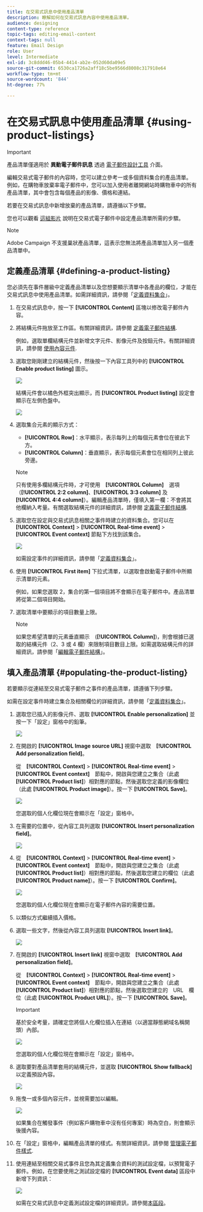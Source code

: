 ```yaml
---
title: 在交易式訊息中使用產品清單
description: 瞭解如何在交易式訊息內容中使用產品清單。
audience: designing
content-type: reference
topic-tags: editing-email-content
context-tags: null
feature: Email Design
role: User
level: Intermediate
exl-id: 3c8ddd46-05b4-4414-ab2e-052d60da09e5
source-git-commit: 6530ca1726a2aff18c5be9566d8008c317918e64
workflow-type: tm+mt
source-wordcount: '844'
ht-degree: 77%

---
```


# 在交易式訊息中使用產品清單 {#using-product-listings}

>[!IMPORTANT]
>
>產品清單僅適用於 **異動電子郵件訊息** 透過 [電子郵件設計工具](../../designing/using/designing-content-in-adobe-campaign.md#email-designer-interface) 介面。

編輯交易式電子郵件的內容時，您可以建立參考一或多個資料集合的產品清單。 例如，在購物車放棄率電子郵件中，您可以加入使用者離開網站時購物車中的所有產品清單，其中會包含每個產品的影像、價格和連結。

若要在交易式訊息中新增放棄的產品清單，請遵循以下步驟。

您也可以觀看 [這組影片](https://experienceleague.adobe.com/docs/campaign-standard-learn/tutorials/designing-content/product-listings-in-transactional-email.html#configure-product-listings-in-transactional-emails) 說明在交易式電子郵件中設定產品清單所需的步驟。

>[!NOTE]
>
>Adobe Campaign 不支援巢狀產品清單，這表示您無法將產品清單加入另一個產品清單中。

## 定義產品清單 {#defining-a-product-listing}

您必須先在事件層級中定義產品清單以及您想要顯示清單中各產品的欄位，才能在交易式訊息中使用產品清單。如需詳細資訊，請參閱「[定義資料集合](../../channels/using/configuring-transactional-event.md#defining-data-collections)」。

1. 在交易式訊息中，按一下 **[!UICONTROL Content]** 區塊以修改電子郵件內容。
1. 將結構元件拖放至工作區。有關詳細資訊，請參閱 [定義電子郵件結構](../../designing/using/designing-from-scratch.md#defining-the-email-structure).

   例如，選取單欄結構元件並新增文字元件、影像元件及按鈕元件。有關詳細資訊，請參閱 [使用內容元件](../../designing/using/designing-from-scratch.md#about-content-components).

1. 選取您剛剛建立的結構元件，然後按一下內容工具列中的 **[!UICONTROL Enable product listing]** 圖示。

   ![](assets/message-center_loop_create.png)

   結構元件會以橘色外框突出顯示，而 **[!UICONTROL Product listing]** 設定會顯示在左側色盤中。

   ![](assets/message-center_loop_palette.png)

1. 選取集合元素的顯示方式：

   * **[!UICONTROL Row]**：水平顯示，表示每列上的每個元素會位在彼此下方。
   * **[!UICONTROL Column]**：垂直顯示，表示每個元素會位在相同列上彼此旁邊。

   >[!NOTE]
   >
   >只有使用多欄結構元件時，才可使用　**[!UICONTROL Column]**　選項（**[!UICONTROL 2:2 column]**、**[!UICONTROL 3:3 column]** 及 **[!UICONTROL 4:4 column]**）。編輯產品清單時，僅填入第一欄：不會將其他欄納入考量。有關選取結構元件的詳細資訊，請參閱 [定義電子郵件結構](../../designing/using/designing-from-scratch.md#defining-the-email-structure).

1. 選取您在設定與交易式訊息相關之事件時建立的資料集合。您可以在 **[!UICONTROL Context]** > **[!UICONTROL Real-time event]** > **[!UICONTROL Event context]** 節點下方找到該集合。

   ![](assets/message-center_loop_selection.png)

   如需設定事件的詳細資訊，請參閱「[定義資料集合](../../channels/using/configuring-transactional-event.md#defining-data-collections)」。

1. 使用 **[!UICONTROL First item]** 下拉式清單，以選取會啟動電子郵件中所顯示清單的元素。

   例如，如果您選取 2，集合的第一個項目將不會顯示在電子郵件中。產品清單將從第二個項目開始。

1. 選取清單中要顯示的項目數量上限。

   >[!NOTE]
   >
   >如果您希望清單的元素垂直顯示　(**[!UICONTROL Column]**)，則會根據已選取的結構元件（2、3 或 4 欄）來限制項目數目上限。如需選取結構元件的詳細資訊，請參閱「[編輯電子郵件結構](../../designing/using/designing-from-scratch.md#defining-the-email-structure)」。

## 填入產品清單 {#populating-the-product-listing}

若要顯示從連結至交易式電子郵件之事件的產品清單，請遵循下列步驟。

如需在設定事件時建立集合及相關欄位的詳細資訊，請參閱「[定義資料集合](../../channels/using/configuring-transactional-event.md#defining-data-collections)」。

1. 選取您已插入的影像元件、選取 **[!UICONTROL Enable personalization]** 並按一下「設定」窗格中的鉛筆。

   ![](assets/message-center_loop_image.png)

1. 在開啟的 **[!UICONTROL Image source URL]** 視窗中選取　**[!UICONTROL Add personalization field]**。

   從　**[!UICONTROL Context]** > **[!UICONTROL Real-time event]** > **[!UICONTROL Event context]**　節點中，開啟與您建立之集合（此處 **[!UICONTROL Product list]**）相對應的節點，然後選取您定義的影像欄位（此處 **[!UICONTROL Product image]**）。按一下 **[!UICONTROL Save]**。

   ![](assets/message-center_loop_product-image.png)

   您選取的個人化欄位現在會顯示在「設定」窗格中。

1. 在需要的位置中，從內容工具列選取 **[!UICONTROL Insert personalization field]**。

   ![](assets/message-center_loop_product.png)

1. 從　**[!UICONTROL Context]** > **[!UICONTROL Real-time event]** > **[!UICONTROL Event context]**　節點中，開啟與您建立之集合（此處 **[!UICONTROL Product list]**）相對應的節點，然後選取您建立的欄位（此處 **[!UICONTROL Product name]**）。按一下 **[!UICONTROL Confirm]**。

   ![](assets/message-center_loop_product_node.png)

   您選取的個人化欄位現在會顯示在電子郵件內容的需要位置。

1. 以類似方式繼續插入價格。
1. 選取一些文字，然後從內容工具列選取 **[!UICONTROL Insert link]**。

   ![](assets/message-center_loop_link_insert.png)

1. 在開啟的 **[!UICONTROL Insert link]** 視窗中選取　**[!UICONTROL Add personalization field]**。

   從　**[!UICONTROL Context]** > **[!UICONTROL Real-time event]** > **[!UICONTROL Event context]**　節點中，開啟與您建立之集合（此處 **[!UICONTROL Product list]**）相對應的節點，然後選取您建立的　URL　欄位（此處 **[!UICONTROL Product URL]**）。按一下 **[!UICONTROL Save]**。

   >[!IMPORTANT]
   >
   >基於安全考量，請確定您將個人化欄位插入在連結（以適當靜態網域名稱開頭）內部。

   ![](assets/message-center_loop_link_select.png)

   您選取的個人化欄位現在會顯示在「設定」窗格中。

1. 選取要對產品清單套用的結構元件，並選取 **[!UICONTROL Show fallback]** 以定義預設內容。

   ![](assets/message-center_loop_fallback_show.png)

1. 拖曳一或多個內容元件，並視需要加以編輯。

   ![](assets/message-center_loop_fallback.png)

   如果集合在觸發事件（例如客戶購物車中沒有任何專案）時為空白，則會顯示後援內容。

1. 在「設定」窗格中，編輯產品清單的樣式。有關詳細資訊，請參閱 [管理電子郵件樣式](../../designing/using/styles.md).
1. 使用連結至相關交易式事件且您為其定義集合資料的測試設定檔，以預覽電子郵件。例如，在您要使用之測試設定檔的 **[!UICONTROL Event data]** 區段中新增下列資訊：

   ![](assets/message-center_loop_test-profile_payload.png)

   如需在交易式訊息中定義測試設定檔的詳細資訊，請參閱[本區段](../../channels/using/testing-transactional-message.md#defining-specific-test-profile)。
